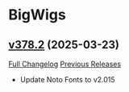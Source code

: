 # BigWigs

## [v378.2](https://github.com/BigWigsMods/BigWigs/tree/v378.2) (2025-03-23)
[Full Changelog](https://github.com/BigWigsMods/BigWigs/compare/v378.1...v378.2) [Previous Releases](https://github.com/BigWigsMods/BigWigs/releases)

- Update Noto Fonts to v2.015  
